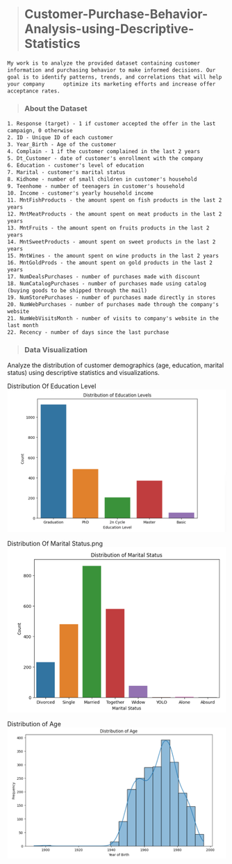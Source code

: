 > # Customer-Purchase-Behavior-Analysis-using-Descriptive-Statistics
    My work is to analyze the provided dataset containing customer information and purchasing behavior to make informed decisions. Our goal is to identify patterns, trends, and correlations that will help your company      optimize its marketing efforts and increase offer acceptance rates.

> ### About the Dataset
    1. Response (target) - 1 if customer accepted the offer in the last campaign, 0 otherwise
    2. ID - Unique ID of each customer
    3. Year_Birth - Age of the customer
    4. Complain - 1 if the customer complained in the last 2 years
    5. Dt_Customer - date of customer's enrollment with the company
    6. Education - customer's level of education
    7. Marital - customer's marital status
    8. Kidhome - number of small children in customer's household
    9. Teenhome - number of teenagers in customer's household
    10. Income - customer's yearly household income
    11. MntFishProducts - the amount spent on fish products in the last 2 years
    12. MntMeatProducts - the amount spent on meat products in the last 2 years
    13. MntFruits - the amount spent on fruits products in the last 2 years
    14. MntSweetProducts - amount spent on sweet products in the last 2 years
    15. MntWines - the amount spent on wine products in the last 2 years
    16. MntGoldProds - the amount spent on gold products in the last 2 years
    17. NumDealsPurchases - number of purchases made with discount
    18. NumCatalogPurchases - number of purchases made using catalog (buying goods to be shipped through the mail)
    19. NumStorePurchases - number of purchases made directly in stores
    20. NumWebPurchases - number of purchases made through the company's website
    21. NumWebVisitsMonth - number of visits to company's website in the last month
    22. Recency - number of days since the last purchase

> ### Data Visualization
Analyze the distribution of customer demographics (age, education, marital status) using descriptive statistics and visualizations.
   
   Distribution Of Education Level
   ![](https://github.com/deepakkush02/Customer-Purchase-Behavior-Analysis-using-Descriptive-Statistics/blob/main/Distribution%20Of%20Education%20Level.png)

   Distribution Of Marital Status.png
   ![](https://github.com/deepakkush02/Customer-Purchase-Behavior-Analysis-using-Descriptive-Statistics/blob/main/Distribution%20Of%20Marital%20Status.png)

   Distribution of Age
   ![](https://github.com/deepakkush02/Customer-Purchase-Behavior-Analysis-using-Descriptive-Statistics/blob/main/Distribution%20of%20Age.png)








   
   
